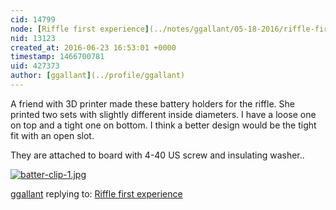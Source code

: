 ```yaml
---
cid: 14799
node: [Riffle first experience](../notes/ggallant/05-18-2016/riffle-first-experience)
nid: 13123
created_at: 2016-06-23 16:53:01 +0000
timestamp: 1466700781
uid: 427373
author: [ggallant](../profile/ggallant)
---
```


A friend with 3D printer made these battery holders for the riffle. She printed two sets with slightly different inside diameters. I have a loose one on top and a tight one on bottom. I think a better design would be the tight fit with an open slot.

They are attached to board with 4-40 US screw and insulating washer..

[![batter-clip-1.jpg](//i.publiclab.org/system/images/photos/000/016/765/large/batter-clip-1.jpg)](//i.publiclab.org/system/images/photos/000/016/765/original/batter-clip-1.jpg)



[ggallant](../profile/ggallant) replying to: [Riffle first experience](../notes/ggallant/05-18-2016/riffle-first-experience)

